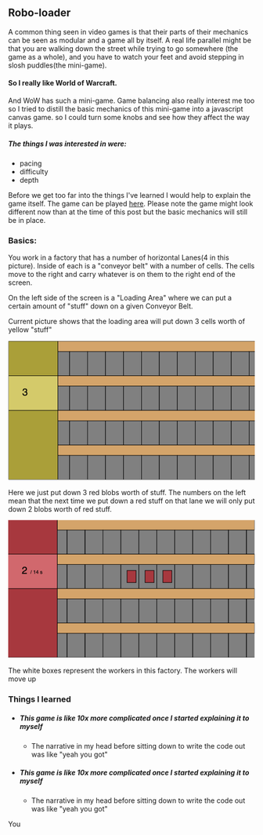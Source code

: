 ## Robo-loader

A common thing seen in video games is that their parts of their mechanics can be seen as modular and a game all by itself.
A real life parallel might be that you are walking down the street while trying to go somewhere (the game as a whole), and
you have to watch your feet and avoid stepping in slosh puddles(the mini-game).

#### So I really like World of Warcraft.
And WoW has such a mini-game.
Game balancing also really interest me too
so I tried to distill the basic mechanics of this mini-game into a javascript canvas game. so I could turn some knobs and see how they affect the way it plays.

##### The things I was interested in were:
* pacing
* difficulty
* depth

Before we get too far into the things I've learned I would help to explain the game itself. The game can be played [here](/robo-loader). Please note the game might look different now than at the time of this post but the basic mechanics will still be in place.

### Basics:
You work in a factory that has a number of horizontal Lanes(4 in this picture). Inside of each is a "conveyor belt" with a number of cells. The cells move to the right and carry whatever is on them to the right end of the screen.

On the left side of the screen is a "Loading Area" where we can put a certain amount of "stuff" down on a given Conveyor Belt.

Current picture shows that the loading area will put down 3 cells worth of yellow "stuff"

 ![basic game](basic-game.png)

 Here we just put down 3 red blobs worth of stuff. The numbers on the left mean that the next time we put down a red stuff on that lane we will only put down 2 blobs worth of red stuff.

 ![red 3](red-3-game.png)

 The white boxes represent the workers in this factory. The workers will move up




### Things I learned


* ##### This game is like 10x more complicated once I started explaining it to myself
  * The narrative in my head before sitting down to write the code out was like "yeah you got"

* ##### This game is like 10x more complicated once I started explaining it to myself
  * The narrative in my head before sitting down to write the code out was like "yeah you got"


You
